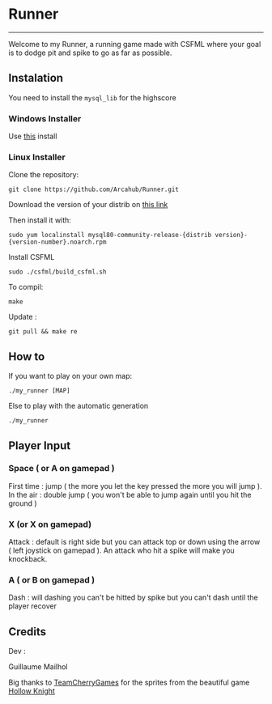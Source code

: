 # Runner

*****

Welcome to my Runner,
a running game made with CSFML where your goal is to dodge pit and spike to go as far as possible.

## Instalation

You need to install the `mysql_lib` for the highscore

### Windows Installer

Use [this](https://dev.mysql.com/get/Downloads/MySQLInstaller/mysql-installer-web-community-8.0.18.0.msi) install

### Linux Installer

Clone the repository:

    git clone https://github.com/Arcahub/Runner.git

Download the version of your distrib on [this link](https://dev.mysql.com/downloads/repo/yum/)

Then install it with:

    sudo yum localinstall mysql80-community-release-{distrib version}-{version-number}.noarch.rpm

Install CSFML

    sudo ./csfml/build_csfml.sh

To compil:

    make

Update :

    git pull && make re

## How to

If you want to play on your own map:

    ./my_runner [MAP]

Else to play with the automatic generation

    ./my_runner

## Player Input

### Space ( or A on gamepad )

First time : jump ( the more you let the key pressed the more you will jump ).
In the air : double jump ( you won't be able to jump again until you hit the ground )

### X (or X on gamepad)

Attack : default is right side but you can attack top or down using the arrow ( left joystick on gamepad ). An attack who hit a spike will make you knockback.

### A ( or B on gamepad )

Dash : will dashing you can't be hitted by spike but you can't dash until the player recover

## Credits

Dev :

Guillaume Mailhol

Big thanks to [TeamCherryGames](https://twitter.com/teamcherrygames?lang=fr) for the sprites from the beautiful game [Hollow Knight](https://store.steampowered.com/app/367520/Hollow_Knight/)
